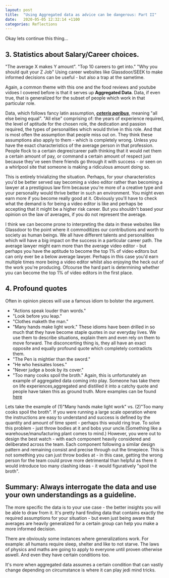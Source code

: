 ```yaml
---
layout: post
title:  "Using Aggregated data as advice can be dangerous: Part II"
date:   2020-05-05 12:32:14 +1100
categories: Reflections
---
```


Okay lets continue this thing...

## 3. Statistics about Salary/Career choices.
"The average X makes Y amount". "Top 10 careers to get into." "Why you should quit your Z Job"
Using career websites like Glassdoor/SEEK to make informed decisions can be useful - but also a trap at the sametime.

Again, a common theme with this one and the food reviews and youtube vidoes I covered before is that it serves up **Aggregated Data**.
Data, if even true, that is generalized for the subset of people which work in that particular role. 

Data, which follows fancy latin assumption, [***ceteris paribus***](https://www.investopedia.com/terms/c/ceterisparibus.asp), meaning "all else being equal". "All else" comprising of: the years of experience required, the level of aptitude for the chosen role, the dedication and passion required, the types of personalities which would thrive in this role. 
And that is most often the assumption that people miss out on. They think these assumptions also apply to them - which is completely wrong. Unless you have the exact characteristics of the average person in that profession.
People flock to a certain degree/career path thinking that it would net them a certain amount of pay, or command a certain amount of respect just because they've seen there friends go through it with success - or seen on a whirlpool site that someone is making a ridiculous amount doing so.

This is entirely trivializing the situation. Perhaps, for your characteristics you'd be better served say becoming a video editor rather than becoming a lawyer at a prestigious law firm because you're more of a creative type and your personality would thrive better in such an environment. You might even earn more if you become really good at it. Obviously you'll have to check what the demand is for being a video editor is like and perhaps be accepting that it might be a higher risk career. But you shouldn't based your opinion on the law of averages, if you do not represent the average.

I think we can become prone to interpreting the data in these websites like Glassdoor to the point where it commoditizes our contributions and worth to society as human beings. We all have different talents and personalities which will have a big impact on the success in a particular career path. The average lawyer might earn more than the average video editor - but perhaps you have the aptitude to become the top 1% of video editors but can only ever be a below average lawyer. Perhaps in this case you'd earn multiple times more being a video editor whilst also enjoying the heck out of the work you're producing. Ofcourse the hard part is determining whether you can become the top 1% of video editors in the first place.


## 4. Profound quotes
Often in opinion pieces will use a famous idiom to bolster the argument. 
- "Actions speak louder than words."
- "Look before you leap."
- "Clothes maketh the man."
- "Many hands make light work." 
These idioms have been drilled in so much that they have become staple quotes in our everyday lives. We use them to describe situations, explain them and even rely on them to move forward. The disconcerting thing is, they all have an exact opposite and equally profound quote which completely contradicts them.
- "The Pen is mightier than the sword."
- "He who hesisates loses."
- "Never judge a book by its cover."
- "Too many cooks spoil the broth."
Again, this is unfortunately an example of aggregated data coming into play. Someone has take there on life experiences,aggregated and distilled it into a catchy quote and people have taken this as ground truth. More examples can be found [here](https://www.quora.com/What-are-some-quotes-that-contradict-other-quotes-just-opposite-to-them)

Lets take the example of (1)"Many hands make light work" vs. (2)"Too many cooks spoil the broth". 
If you were running a large scale operation where the instructions are easy to understand and success is defined by the quantity and amount of time spent - perhaps this would ring true. To solve this problem - just throw bodies at it and bobs your uncle.(Something like a warehouse/manufacturing plant comes to mind.) 
However, you were out to design the best watch - with each component heavily considered and deliberated across the team. Each component following a similar design pattern and remaining consist and precise through out the timepiece. This is not something you can just throw bodies at - in this case, getting the wrong person for the team could prove more detrimental than helpful as there it would introduce too many clashing ideas - it would figuratively "spoil the broth".


## Summary: Always interrogate the data and use your own understandings as a guideline.
The more specific the data is to your use case - the better insights you will be able to draw from it. It's pretty hard finding data that contains exactly the required assumptions for your situation - but even just being aware that averages are heavily generalized for a certain group can help you make a more informed decision.

There are obviously some instances where generalizations work. For example: all humans require sleep, shelter and like to not starve.
The laws of physics and maths are going to apply to everyone until proven otherwise aswell. And even they have certain conditions too.

It's more when aggregated data assumes a certain condition that can vastly change depending on circumstance is where it can play jedi mind tricks.


